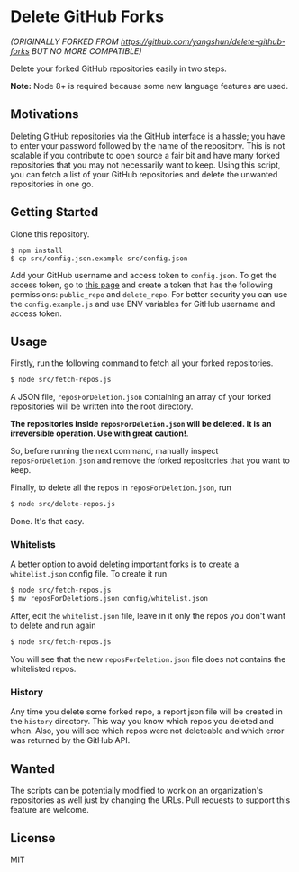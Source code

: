 # Delete GitHub Forks

_(ORIGINALLY FORKED FROM https://github.com/yangshun/delete-github-forks BUT NO MORE COMPATIBLE)_

Delete your forked GitHub repositories easily in two steps.

**Note:** Node 8+ is required because some new language features are used.

## Motivations

Deleting GitHub repositories via the GitHub interface is a hassle; you have to enter your password followed by the name of the repository. This is not scalable if you contribute to open source a fair bit and have many forked repositories that you may not necessarily want to keep. Using this script, you can fetch a list of your GitHub repositories and delete the unwanted repositories in one go.

## Getting Started

Clone this repository.

```
$ npm install
$ cp src/config.json.example src/config.json
```

Add your GitHub username and access token to `config.json`. To get the access token, go to [this page](https://github.com/settings/tokens/new) and create a token that has the following permissions: `public_repo` and `delete_repo`. For better security you can use the `config.example.js` and use ENV variables for GitHub username and access token.

## Usage

Firstly, run the following command to fetch all your forked repositories.

```sh
$ node src/fetch-repos.js
```

A JSON file, `reposForDeletion.json` containing an array of your forked repositories will be written into the root directory.

**The repositories inside `reposForDeletion.json` will be deleted. It is an irreversible operation. Use with great caution!**.

So, before running the next command, manually inspect `reposForDeletion.json` and remove the forked repositories that you want to keep.

Finally, to delete all the repos in `reposForDeletion.json`, run

```sh
$ node src/delete-repos.js
```

Done. It's that easy.


### Whitelists

A better option to avoid deleting important forks is to create a `whitelist.json` config file. To create it run
```sh
$ node src/fetch-repos.js
$ mv reposForDeletions.json config/whitelist.json
```
After, edit the `whitelist.json` file, leave in it only the repos you don't want to delete and run again
```sh
$ node src/fetch-repos.js
```
You will see that the new `reposForDeletion.json` file does not contains the whitelisted repos.

### History

Any time you delete some forked repo, a report json file will be created in the `history` directory. This way you know which repos you deleted and when. Also, you will see which repos were not deleteable and which error was returned by the GitHub API.

## Wanted

The scripts can be potentially modified to work on an organization's repositories as well just by changing the URLs. Pull requests to support this feature are welcome.

## License

MIT
